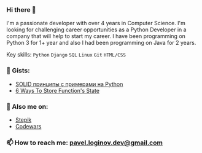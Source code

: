 ### Hi there 👋

I'm a passionate developer with over 4 years in Computer Science. I'm looking for challenging career opportunities as a Python Developer in a company that will help to start my career.
I have been programming on Python 3 for 1+ year and also I had been programming on Java for 2 years.

Key skills:
`Python` `Django` `SQL` `Linux` `Git` `HTML/CSS`

### :page_facing_up: Gists:
* [SOLID принципы с примерами на Python](https://gist.github.com/pavel-loginov-dev/8f3ef63e265c15763d169eff4627265d)
* [6 Ways To Store Function's State](https://gist.github.com/pavel-loginov-dev/c4a885645f750f67d63a7681f9c3b35b)

### :link: Also me on:
* [Stepik](https://stepik.org/users/45294126)
* [Codewars](https://www.codewars.com/users/-Perfecto-)

### 📫 How to reach me: pavel.loginov.dev@gmail.com

<!--
**pavel-loginov-dev/pavel-loginov-dev** is a ✨ _special_ ✨ repository because its `README.md` (this file) appears on your GitHub profile.

Here are some ideas to get you started:

- 🔭 I’m currently working on ...
- 🌱 I’m currently learning ...
- 👯 I’m looking to collaborate on ...
- 🤔 I’m looking for help with ...
- 💬 Ask me about ...
- 📫 How to reach me: ...
- 😄 Pronouns: ...
- ⚡ Fun fact: ...
-->
